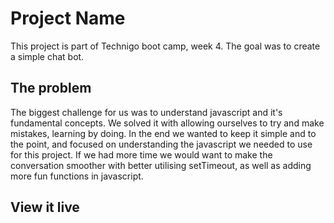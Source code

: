 # Project Name
This project is part of Technigo boot camp, week 4. The goal was to create a simple chat bot. 

## The problem

The biggest challenge for us was to understand javascript and it's fundamental concepts. We solved it with allowing ourselves to try and make mistakes, learning by doing. In the end we wanted to keep it simple and to the point, and focused on understanding the javascript we needed to use for this project. If we had more time we would want to make the conversation smoother with better utilising setTimeout, as well as adding more fun functions in javascript. 

## View it live